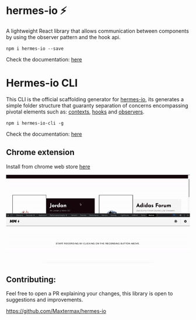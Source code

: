 # hermes-io ⚡ 
A lightweight React library that allows communication between components by using the observer pattern and the hook api. 

```
npm i hermes-io --save
```

Check the documentation: [here](https://hermes-io-docs.vercel.app/)

# Hermes-io CLI
This CLI is the official scaffolding generator for [hermes-io](https://www.npmjs.com/package/hermes-io#get-started), its generates a simple folder structure that guaranty separation of concerns encompassing pivotal elements such as: [contexts](https://github.com/Maxtermax/hermes-io#context), [hooks](https://github.com/Maxtermax/hermes-io#useobserver-hook) and [observers](https://github.com/Maxtermax/hermes-io#observer).

```
npm i hermes-io-cli -g
```

Check the documentation: [here](https://hermes-io-docs.vercel.app/docs/basics/Toolkit#usage)

## Chrome extension
Install from chrome web store [here](https://chrome.google.com/webstore/detail/hermes-io/pjdkgcpikfmkncldipldmimanfkpeedm?hl=en)

![chrome extension](https://raw.githubusercontent.com/Maxtermax/hermes-io-devtools/master/demo.gif) 
 
## Contributing: 
Feel free to open a PR explaining your changes, this library is open to suggestions and improvements.

https://github.com/Maxtermax/hermes-io
